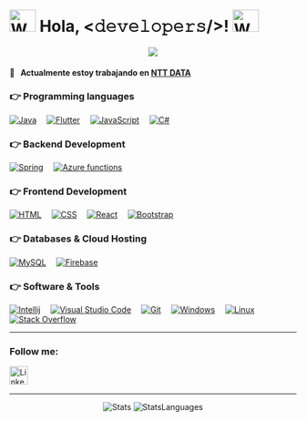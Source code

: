 # <img src="https://mwcorvettes.com/wp-content/uploads/2019/03/savethewave-300x252.gif" width="46" height="39" alt="Wave"> Hola, <𝚍𝚎𝚟𝚎𝚕𝚘𝚙𝚎𝚛𝚜/>! <img src="https://mars-images.imgix.net/ezgif.com-gif-maker%20(1).gif?auto=compress&w=600&fit=max" width="46" height="39" alt="Wave"><br>
<p align="center"> 
  <img align="center" src="https://i.imgur.com/PLLdAVH.png">
  
</p>

#### 💼 &nbsp; Actualmente estoy trabajando en [NTT DATA](https://es.nttdata.com/)
### 👉 Programming languages

<p align="left"> 
  <a href="https://www.java.com" target="_blank"> 
    <img alt="Java" src="https://img.shields.io/badge/Java%20-%23ED8B00.svg?logo=java&logoColor=white"></a>&emsp;
  <a href="https://flutter.dev/" target="_blank"> 
    <img alt="Flutter" src="https://img.shields.io/badge/Flutter%20-%2302569B.svg?logo=flutter&logoColor=white"></a>&emsp;
  <a href="https://developer.mozilla.org/en-US/docs/Web/JavaScript" target="_blank"> 
    <img alt="JavaScript" src="https://img.shields.io/badge/JavaScript%20-%23F7DF1E.svg?logo=javascript&logoColor=black"></a>&emsp;
  <a href="https://docs.microsoft.com/en-us/dotnet/csharp/" target="_blank"> 
    <img alt="C#" src="https://img.shields.io/badge/C%23%20-%23239120.svg?logo=c-sharp&logoColor=white"></a>
</p>

### 👉 Backend Development

<p align="left"> 
    
  <a href="https://spring.io/" target="_blank"> 
    <img alt="Spring" src="https://img.shields.io/badge/Spring%20-%236DB33F.svg?logo=spring&logoColor=white"></a>&emsp;
  <a href="https://azure.microsoft.com/en-us/services/functions/" target="_blank"> 
    <img alt="Azure functions" src="https://img.shields.io/badge/Azure%20functions%20-%2300f.svg?logo=azurefunctions&logoColor=white"></a>&emsp;
  

### 👉 Frontend Development

<p align="left"> 
  <a href="https://www.w3.org/html/" target="_blank"> 
    <img alt="HTML" src="https://img.shields.io/badge/HTML5%20-%23E34F26.svg?logo=html5&logoColor=white"></a>&emsp;
  <a href="https://www.w3schools.com/css/" target="_blank">
    <img alt="CSS" src="https://img.shields.io/badge/CSS%20-%231572B6.svg?logo=css3&logoColor=white"></a>&emsp;
  <a href="https://reactjs.org/" target="_blank">
    <img alt="React" src="https://img.shields.io/badge/React%20-%2320232a.svg?logo=react&logoColor=%2361DAFB"></a>&emsp;
  <a href="https://getbootstrap.com" target="_blank"> 
    <img alt="Bootstrap" src="https://img.shields.io/badge/Bootstrap-%23563D7C.svg?style=flat&logo=bootstrap&logoColor=white"/></a>
</p>

### 👉 Databases & Cloud Hosting

<p align="left">
  <a href="https://www.mysql.com/" target="_blank"> 
    <img alt="MySQL" src="https://img.shields.io/badge/MySQL-%2300f.svg?logo=mysql&logoColor=white"></a>&emsp;
  <a href="https://firebase.google.com/" target="_blank"> 
    <img alt="Firebase" src="https://img.shields.io/badge/firebase-%23039BE5.svg?logo=firebase"></a>
</p>

### 👉 Software & Tools

<p>
  <a href="#"><img alt="Intellij" src="https://img.shields.io/badge/Intellij-000000?style=flat&logo=intellij-idea&logoColor=white"></a>&emsp;
  <a href="#"><img alt="Visual Studio Code" src="https://img.shields.io/badge/Visual%20Studio%20Code-0078d7.svg?logo=visual-studio-code&logoColor=white"></a>&emsp;
  <a href="#"><img alt="Git" src="https://img.shields.io/badge/Git%20-%23F05033.svg?logo=git&logoColor=white"></a>&emsp;
  <a href="#"><img alt="Windows" src="https://img.shields.io/badge/Windows-0078d7?style=flat&logo=windows&logoColor=white"></a>&emsp;
  <a href="#"><img alt="Linux" src="https://img.shields.io/badge/Linux-FCC624?style=flat&logo=linux&logoColor=black"></a>&emsp;
  <a href="#"><img alt="Stack Overflow" src="https://img.shields.io/badge/-Stack%20Overflow-FE7A16?logo=stack-overflow&logoColor=white"></a>&emsp;

</p>

[linkedin]: https://www.linkedin.com/in/mario-paricio-barea-874b1719a/

<hr />

### Follow me:


[<img align="left" alt="LinkedIn" width="32px" src="https://api.iconify.design/logos:linkedin-icon.svg?&height=32" />][linkedin]


<br />
<br />
<hr />

<p align="center">
  <img alt="Stats" src="https://github-readme-stats.vercel.app/api?username=MarioParicio&count_private=true&show_icons=true&title_color=246bce&text_color=ffffff&bg_color=0d1117&include_all_commits=true&hide_border=true&hide_title=false" >

  
  <img alt="StatsLanguages" src="https://github-readme-stats.vercel.app/api/top-langs/?username=MarioParicio&hide_progress=false" />


    
 
</p>



